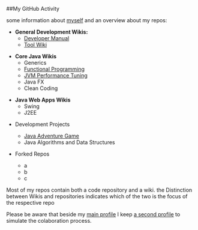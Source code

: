 ##My GitHub Activity

some information about [myself](personal/MainPage.md) 
and an overview about my repos:  



 
* **General Development Wikis:**
  * [Developer Manual]()
  * [Tool Wiki](https://github.com/StefanSchade/development-tools/wiki)
<!--
* **Language Specific Wikis:**
  * Assembly Language
  * C / C++
  * Ruby
  * Python
  * Kotlin --->
* **Core Java Wikis** 
  * Generics 
  * [Functional Programming](https://github.com/StefanSchade/Java-Core-Functional-Programing/wiki)
  * [JVM Performance Tuning](https://github.com/StefanSchade/Java-Core-JVM-Performance/wiki)
  * Java FX
  * Clean Coding
<!--
    * Collections
    * IO & NIO 
    * Networking 
    * Concurrency--->
* **Java Web Apps Wikis**
  * Swing
  * J2EE
<!--
  * Other Languages Basics
    * Haskel
    * Closjure
    * Erlang
    
* Frontend Wikis:    
  * HTML & CSS
   * HTML
   * CSS
  * Javascript
    * Basics
    * NodeJS  
  * Java UI
    * Java Swing -->

  
<!--
* Project Repositories
  * Physical Simulations (FrontLib)  
  * Physical Simulations (BackLib)  
  * Physical Simulations Applications
    * Book1  --->
  * Development Projects
    * [Java Adventure Game](https://github.com/StefanSchade/Java-AdventureGame)
    * Java Algorithms and Data Structures

  * Forked Repos
    * a
    * b
    * c


<!--
* [language specific projects](repos-language-specific/repos.md)
* [technological showcases](repos-frameworks-technologies/repos.md)
* [lecture notes](repos-lectures/repos.md)
* [dev tool wiki](https://raw.githubusercontent.com/wiki/StefanSchade/Java-AdventureGame/DevelopmentProcess/DevEnv.adoc)



forks of public projects I contributed to
* abc
* def
-->

Most of my repos contain both a code repository and a wiki. the Distinction between Wikis and repositories indicates 
which of the two is the focus of the respective repo

Please be aware that beside my [main profile](https://github.com/StefanSchade) I keep 
[a second profile](https://github.com/StefanSchadeDev) to simulate the colaboration process.





